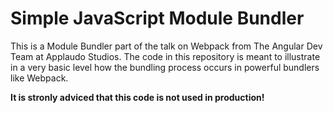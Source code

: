 # Simple JavaScript Module Bundler

This is a Module Bundler part of the talk on Webpack from The Angular Dev Team at Applaudo Studios. The code in this repository is meant to illustrate in a very basic level how the bundling process occurs in powerful bundlers like Webpack.

**It is stronly adviced that this code is not used in production!**
